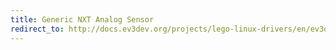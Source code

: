 ```yaml
---
title: Generic NXT Analog Sensor
redirect_to: http://docs.ev3dev.org/projects/lego-linux-drivers/en/ev3dev-jessie/sensor_data.html#nxt-analog
---
```

